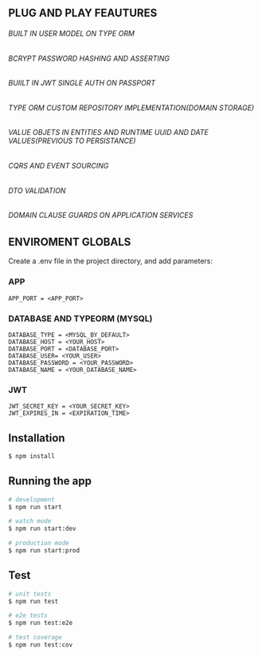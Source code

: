 ## PLUG AND PLAY FEAUTURES

<h6>BUILT IN USER MODEL ON TYPE ORM</h6>
<h6>BCRYPT PASSWORD HASHING AND ASSERTING</h6>
<h6>BUIILT IN JWT SINGLE AUTH ON PASSPORT</h6>
<h6>TYPE ORM CUSTOM REPOSITORY IMPLEMENTATION(DOMAIN STORAGE)</h6>
<h6>VALUE OBJETS IN ENTITIES AND RUNTIME UUID AND DATE VALUES(PREVIOUS TO PERSISTANCE)</h6>
<h6>CQRS AND EVENT SOURCING</h6>
<h6>DTO VALIDATION</h6>
<h6>DOMAIN CLAUSE GUARDS ON APPLICATION SERVICES</h6>

## ENVIROMENT GLOBALS

Create a .env file in the project directory, and add parameters:

### APP
```
APP_PORT = <APP_PORT>
```

### DATABASE AND TYPEORM (MYSQL)
```
DATABASE_TYPE = <MYSQL_BY_DEFAULT>
DATABASE_HOST = <YOUR_HOST>
DATABASE_PORT = <DATABASE_PORT>
DATABASE_USER= <YOUR_USER>
DATABASE_PASSWORD = <YOUR_PASSWORD>
DATABASE_NAME = <YOUR_DATABASE_NAME>
```

### JWT
```
JWT_SECRET_KEY = <YOUR_SECRET_KEY>
JWT_EXPIRES_IN = <EXPIRATION_TIME>
```


## Installation

```bash
$ npm install
```

## Running the app

```bash
# development
$ npm run start

# watch mode
$ npm run start:dev

# production mode
$ npm run start:prod
```

## Test

```bash
# unit tests
$ npm run test

# e2e tests
$ npm run test:e2e

# test coverage
$ npm run test:cov
```

